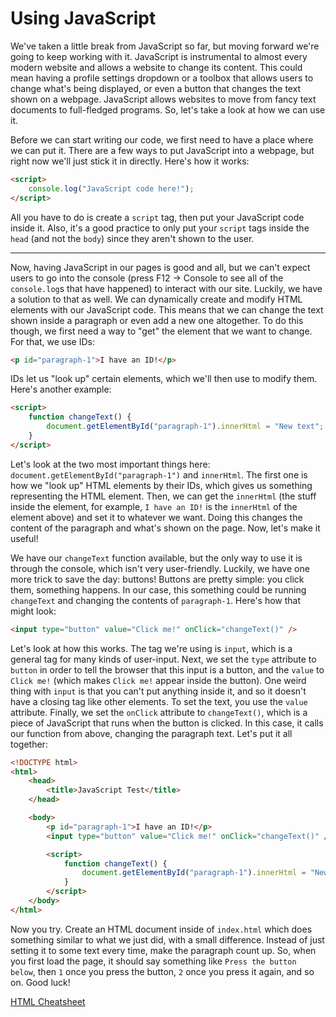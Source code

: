 # Using JavaScript

We've taken a little break from JavaScript so far, but moving forward we're going to keep working with it.
JavaScript is instrumental to almost every modern website and allows a website to change its content.
This could mean having a profile settings dropdown or a toolbox that allows users to change what's being displayed,
or even a button that changes the text shown on a webpage.
JavaScript allows websites to move from fancy text documents to full-fledged programs.
So, let's take a look at how we can use it.

Before we can start writing our code, we first need to have a place where we can put it.
There are a few ways to put JavaScript into a webpage, but right now we'll just stick it in directly.
Here's how it works:

```html
<script>
    console.log("JavaScript code here!");
</script>
```

All you have to do is create a `script` tag, then put your JavaScript code inside it.
Also,
it's a good practice to only put your `script` tags inside the `head`
(and not the `body`) since they aren't shown to the user.

---

Now, having JavaScript in our pages is good and all,
but we can't expect users to go into the console
(press F12 -> Console to see all of the `console.log`s that have happened) to interact with our site.
Luckily, we have a solution to that as well.
We can dynamically create and modify HTML elements with our JavaScript code.
This means that we can change the text shown inside a paragraph or even add a new one altogether.
To do this though, we first need a way to "get" the element that we want to change.
For that, we use IDs:

```html
<p id="paragraph-1">I have an ID!</p>
```

IDs let us "look up" certain elements, which we'll then use to modify them. Here's another example:

```html
<script>
    function changeText() {
        document.getElementById("paragraph-1").innerHtml = "New text";
    }
</script>
```

Let's look at the two most important things here: `document.getElementById("paragraph-1")` and `innerHtml`.
The first one is how we "look up" HTML elements by their IDs, which gives us something representing the HTML element.
Then,
we can get the `innerHtml` (the stuff inside the element,
for example, `I have an ID!` is the `innerHtml` of the element above) and set it to whatever we want.
Doing this changes the content of the paragraph and what's shown on the page.
Now, let's make it useful!

We have our `changeText` function available,
but the only way to use it is through the console, which isn't very user-friendly.
Luckily, we have one more trick to save the day: buttons!
Buttons are pretty simple: you click them, something happens.
In our case, this something could be running `changeText` and changing the contents of `paragraph-1`.
Here's how that might look:

```html
<input type="button" value="Click me!" onClick="changeText()" />
```

Let's look at how this works.
The tag we're using is `input`, which is a general tag for many kinds of user-input.
Next, we set the `type` attribute to `button` in order to tell the browser that this input is a button,
and the `value` to
`Click me!` (which makes `Click me!` appear inside the button).
One weird thing with `input` is that you can't put anything inside it,
and so it doesn't have a closing tag like other elements.
To set the text, you use the `value` attribute.
Finally, we set the `onClick` attribute to `changeText()`,
which is a piece of JavaScript that runs when the button is clicked.
In this case, it calls our function from above, changing the paragraph text.
Let's put it all together:

```html
<!DOCTYPE html>
<html>
    <head>
        <title>JavaScript Test</title>
    </head>

    <body>
        <p id="paragraph-1">I have an ID!</p>
        <input type="button" value="Click me!" onClick="changeText()" />

        <script>
            function changeText() {
                document.getElementById("paragraph-1").innerHtml = "New text";
            }
        </script>
    </body>
</html>
```

Now you try.
Create an HTML document inside of `index.html` which does something similar to what we just did,
with a small difference.
Instead of just setting it to some text every time, make the paragraph count up.
So, when you first load the page, it should say something like `Press the button below`,
then `1` once you press the button, `2` once you press it again, and so on.
Good luck!

[HTML Cheatsheet](https://developer.mozilla.org/en-US/docs/Web/HTML/Element)
